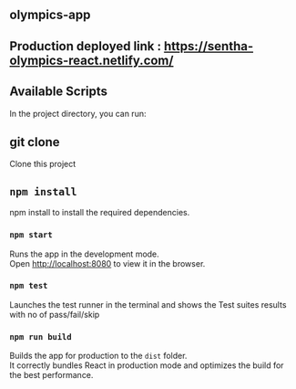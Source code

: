 ## olympics-app 

## Production deployed link : https://sentha-olympics-react.netlify.com/

## Available Scripts

In the project directory, you can run:

## git clone

Clone this project 

## `npm install`

npm install to install the required dependencies.

### `npm start`

Runs the app in the development mode.<br>
Open [http://localhost:8080](http://localhost:8080) to view it in the browser.

### `npm test`

Launches the test runner in the terminal and shows the Test suites results with no of pass/fail/skip<br>

### `npm run build`

Builds the app for production to the `dist` folder.<br>
It correctly bundles React in production mode and optimizes the build for the best performance.

